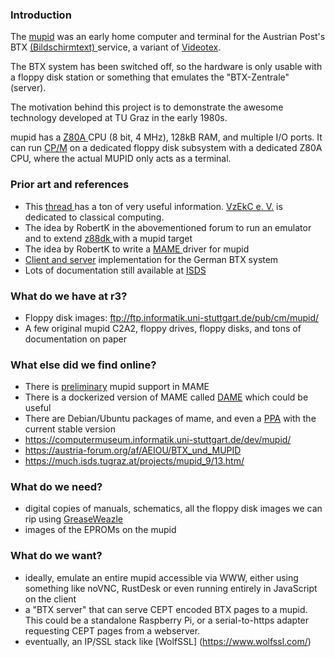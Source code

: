 ### Introduction

The [mupid](https://en.wikipedia.org/wiki/MUPID) was an early home computer and terminal for the Austrian Post's BTX [(Bildschirmtext) ](https://en.wikipedia.org/wiki/Bildschirmtext)service, a variant of [Videotex](https://en.wikipedia.org/wiki/Videotex).

The BTX system has been switched off, so the hardware is only usable with a floppy disk station or something that emulates the "BTX-Zentrale" (server).

The motivation behind this project is to demonstrate the awesome technology developed at TU Graz in the early 1980s.

mupid has a [Z80A ](https://en.wikipedia.org/wiki/Zilog_Z80)CPU (8 bit, 4 MHz), 128kB RAM, and multiple I/O ports. It can run [CP/M](https://en.wikipedia.org/wiki/CP/M) on a dedicated floppy disk subsystem with a dedicated Z80A CPU, where the actual MUPID only acts as a terminal.

### Prior art and references

* This [thread ](https://forum.classic-computing.de/forum/index.php?thread/15166-mupid-%C3%B6sterreichischer-btx-computer/)has a ton of very useful information. [VzEkC e. V.](https://forum.classic-computing.de/forum/) is dedicated to classical computing.
* The idea by RobertK in the abovementioned forum to run an emulator and to extend [z88dk ](https://www.z88dk.org/)with a mupid target
* The idea by RobertK to write a [MAME ](https://www.mamedev.org/)driver for mupid
* [Client and server](https://github.com/bildschirmtext/bildschirmtext) implementation for the German BTX system
* Lots of documentation still available at [ISDS](https://much.isds.tugraz.at/projects/mupid_7/index.htm/)

### What do we have at r3?

* Floppy disk images: ftp://ftp.informatik.uni-stuttgart.de/pub/cm/mupid/
* A few original mupid C2A2, floppy drives, floppy disks, and tons of documentation on paper

### What else did we find online?

* There is [preliminary](http://adb.arcadeitalia.net/dettaglio_mame.php?game_name=mupid2&lang=en) mupid support in MAME
* There is a dockerized version of MAME called [DAME](https://github.com/Praqma/DAME) which could be useful
* There are Debian/Ubuntu packages of mame, and even a [PPA](https://launchpad.net/~c.falco/+archive/ubuntu/mame) with the current stable version
* https://computermuseum.informatik.uni-stuttgart.de/dev/mupid/
* https://austria-forum.org/af/AEIOU/BTX_und_MUPID
* https://much.isds.tugraz.at/projects/mupid_9/13.htm/

### What do we need?

* digital copies of manuals, schematics, all the floppy disk images we can rip using [GreaseWeazle](https://github.com/keirf/greaseweazle)
* images of the EPROMs on the mupid

### What do we want?

* ideally, emulate an entire mupid accessible via WWW, either using something like noVNC, RustDesk or even running entirely in JavaScript on the client
* a "BTX server" that can serve CEPT encoded BTX pages to a mupid. This could be a standalone Raspberry Pi, or a serial-to-https adapter requesting CEPT pages from a webserver.
* eventually, an IP/SSL stack like [WolfSSL] (https://www.wolfssl.com/)
